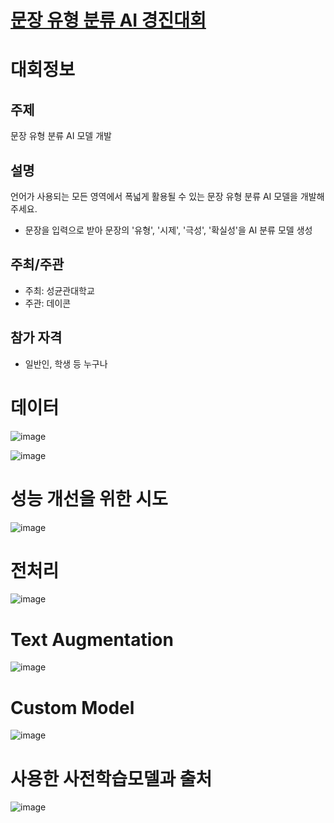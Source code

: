 # [문장 유형 분류 AI 경진대회](https://dacon.io/competitions/official/236037/overview/description)

# 대회정보 

## 주제

문장 유형 분류 AI 모델 개발

## 설명

언어가 사용되는 모든 영역에서 폭넓게 활용될 수 있는 문장 유형 분류 AI 모델을 개발해 주세요.

* 문장을 입력으로 받아 문장의 '유형', '시제', '극성', '확실성'을 AI 분류 모델 생성

## 주최/주관

* 주최: 성균관대학교
* 주관: 데이콘

## 참가 자격

* 일반인, 학생 등 누구나

# 데이터

![image](https://user-images.githubusercontent.com/44603549/213166135-04d3de9d-5920-4f00-8868-0c72f8a89504.png)
 
![image](https://user-images.githubusercontent.com/44603549/213166217-ef1d882d-fb04-4595-bbe3-9f53aafab0fe.png)

# 성능 개선을 위한 시도

![image](https://user-images.githubusercontent.com/44603549/213166340-ca2db899-bbc8-427e-82fd-a4e8eaabfb86.png)

# 전처리

![image](https://user-images.githubusercontent.com/44603549/213166411-d47b1a5f-a45b-48d0-bbe1-574a7ad42b3c.png)

# Text Augmentation

![image](https://user-images.githubusercontent.com/44603549/213166443-d839aa67-898f-46e4-8711-f9e82f030317.png)

# Custom Model

![image](https://user-images.githubusercontent.com/44603549/213166509-5c368d8b-8c32-43f1-96d7-afc27545bfce.png)

# 사용한 사전학습모델과 출처

![image](https://user-images.githubusercontent.com/44603549/213166597-7b8efb71-5f26-4f09-b2a7-787b919c7ed2.png)

